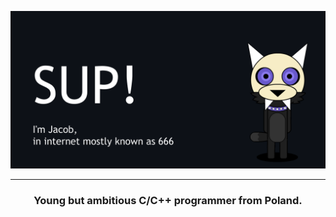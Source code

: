 ![image](https://github.com/I6-6-6I/I6-6-6I/blob/main/Mascot-Waveing-Banner.gif)
- - -
<h3 align = "center"> Young but ambitious C/C++ programmer from Poland. </h3>
